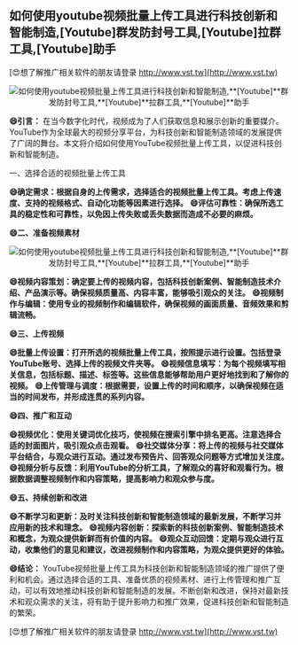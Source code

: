 ## **如何使用youtube视频批量上传工具进行科技创新和智能制造,**[Youtube]**群发防封号工具,**[Youtube]**拉群工具,**[Youtube]**助手**

[😍想了解推广相关软件的朋友请登录 http://www.vst.tw](http://www.vst.tw)

 <center><img src="https://vst.tw/MP4/tuiguang/png/7.png" alt="如何使用youtube视频批量上传工具进行科技创新和智能制造,**[Youtube]**群发防封号工具,**[Youtube]**拉群工具,**[Youtube]**助手"></center>

**😄引言：**
在当今数字化时代，视频成为了人们获取信息和展示创新的重要媒介。YouTube作为全球最大的视频分享平台，为科技创新和智能制造领域的发展提供了广阔的舞台。本文将介绍如何使用YouTube视频批量上传工具，以促进科技创新和智能制造。

一、选择合适的视频批量上传工具

**😄确定需求：根据自身的上传需求，选择适合的视频批量上传工具。考虑上传速度、支持的视频格式、自动化功能等因素进行选择。**
**😄评估可靠性：确保所选工具的稳定性和可靠性，以免因上传失败或丢失数据而造成不必要的麻烦。**

**😄二、准备视频素材**

 <center><img src="https://vst.tw/MP4/tuiguang/png/0.png" alt="如何使用youtube视频批量上传工具进行科技创新和智能制造,**[Youtube]**群发防封号工具,**[Youtube]**拉群工具,**[Youtube]**助手"></center>

**😄视频内容策划：确定要上传的视频内容，包括科技创新案例、智能制造技术介绍、产品演示等。确保视频质量高、内容丰富，能够吸引观众的关注。**
**😄视频制作与编辑：使用专业的视频制作和编辑软件，确保视频的画面质量、音频效果和剪辑流畅。**

**😄三、上传视频**

**😄批量上传设置：打开所选的视频批量上传工具，按照提示进行设置。包括登录YouTube账号、选择上传的视频文件夹等。**
**😄视频信息填写：为每个视频填写相关信息，包括标题、描述、标签等。这些信息能够帮助用户更好地找到和了解你的视频。**
**😄上传管理与调度：根据需要，设置上传的时间和顺序，以确保视频在适当的时间发布，并形成连贯的系列内容。**

**😄四、推广和互动**

**😄视频优化：使用关键词优化技巧，使视频在搜索引擎中排名更高。注意选择合适的封面图片，吸引观众点击观看。**
**😄社交媒体分享：将上传的视频与社交媒体平台结合，与观众进行互动。通过发布预告片、回答观众问题等方式增加关注度。**
**😄视频分析与反馈：利用YouTube的分析工具，了解观众的喜好和观看行为。根据数据调整视频制作和内容策略，提高影响力和观众参与度。**

**😄五、持续创新和改进**

**😄不断学习和更新：及时关注科技创新和智能制造领域的最新发展，不断学习并应用新的技术和理念。**
**😄视频内容创新：探索新的科技创新案例、智能制造技术和概念，为观众提供新鲜而有价值的内容。**
**😄观众互动回馈：定期与观众进行互动，收集他们的意见和建议，改进视频制作和内容策略，为观众提供更好的体验。**

**😄结论：**
YouTube视频批量上传工具为科技创新和智能制造领域的推广提供了便利和机会。通过选择合适的工具、准备优质的视频素材、进行上传管理和推广互动，可以有效地推动科技创新和智能制造的发展。不断创新和改进，保持对最新技术和观众需求的关注，将有助于提升影响力和推广效果，促进科技创新和智能制造的繁荣。

[😍想了解推广相关软件的朋友请登录 http://www.vst.tw](http://www.vst.tw)



